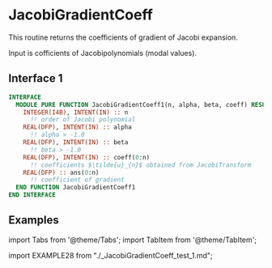 # JacobiGradientCoeff

This routine returns the coefficients of gradient of Jacobi expansion.

Input is cofficients of Jacobipolynomials (modal values).

## Interface 1

```fortran
INTERFACE
  MODULE PURE FUNCTION JacobiGradientCoeff1(n, alpha, beta, coeff) RESULT(ans)
    INTEGER(I4B), INTENT(IN) :: n
      !! order of Jacobi polynomial
    REAL(DFP), INTENT(IN) :: alpha
      !! alpha > -1.0
    REAL(DFP), INTENT(IN) :: beta
      !! beta > -1.0
    REAL(DFP), INTENT(IN) :: coeff(0:n)
      !! coefficients $\tilde{u}_{n}$ obtained from JacobiTransform
    REAL(DFP) :: ans(0:n)
      !! coefficient of gradient
  END FUNCTION JacobiGradientCoeff1
END INTERFACE
```

## Examples

import Tabs from '@theme/Tabs';
import TabItem from '@theme/TabItem';

<Tabs>
<TabItem value="example" label="️܀ See example">

import EXAMPLE28 from "./_JacobiGradientCoeff_test_1.md";

<EXAMPLE28 />

</TabItem>

<TabItem value="close" label="↢ " default>

</TabItem>
</Tabs>
